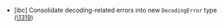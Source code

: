 - [ibc] Consolidate decoding-related errors into new `DecodingError` type
  ([\1319](https://github.com/cosmos/ibc-rs/issues/1319))
